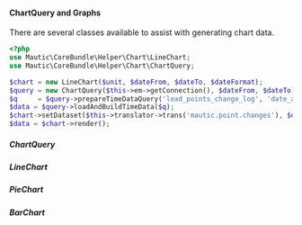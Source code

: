 #### ChartQuery and Graphs

There are several classes available to assist with generating chart data.

```php
<?php
use Mautic\CoreBundle\Helper\Chart\LineChart;
use Mautic\CoreBundle\Helper\Chart\ChartQuery;

$chart = new LineChart($unit, $dateFrom, $dateTo, $dateFormat);
$query = new ChartQuery($this->em->getConnection(), $dateFrom, $dateTo);
$q     = $query->prepareTimeDataQuery('lead_points_change_log', 'date_added', $filter);
$data = $query->loadAndBuildTimeData($q);
$chart->setDataset($this->translator->trans('mautic.point.changes'), $data);
$data = $chart->render();
```
<div class="clear-right"></div>

##### ChartQuery

##### LineChart

##### PieChart

##### BarChart